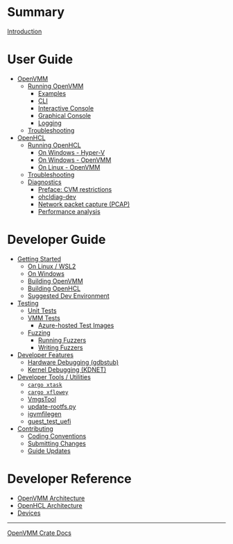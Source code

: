 # Summary

[Introduction](./index.md)

# User Guide

- [OpenVMM](./user_guide/openvmm.md)
  - [Running OpenVMM](./user_guide/openvmm/run.md)
    - [Examples](./user_guide/openvmm/run/examples.md)
    - [CLI](./user_guide/openvmm/run/cli.md)
    - [Interactive Console](./user_guide/openvmm/run/interactive_console.md)
    - [Graphical Console](./user_guide/openvmm/run/graphical_console.md)
    - [Logging](./user_guide/openvmm/run/logging.md)
  - [Troubleshooting](./user_guide/openvmm/troubleshooting.md)
- [OpenHCL](./user_guide/openhcl.md)
  - [Running OpenHCL](./user_guide/openhcl/run.md)
    - [On Windows - Hyper-V](./user_guide/openhcl/run/hyperv.md)
    - [On Windows - OpenVMM](./user_guide/openhcl/run/openvmm.md)
    - [On Linux - OpenVMM]()
  - [Troubleshooting](./user_guide/openhcl/troubleshooting.md)
  - [Diagnostics](./user_guide/openhcl/diag.md)
    - [Preface: CVM restrictions](./user_guide/openhcl/diag/cvm_restrictions.md)
    - [ohcldiag-dev](./user_guide/openhcl/diag/ohcldiag_dev.md)
    - [Network packet capture (PCAP)](./user_guide/openhcl/diag/pcap.md)
    - [Performance analysis](./user_guide/openhcl/diag/perf.md)

# Developer Guide

- [Getting Started](./dev_guide/getting_started.md)
  - [On Linux / WSL2](./dev_guide/getting_started/linux.md)
  - [On Windows](./dev_guide/getting_started/windows.md)
  - [Building OpenVMM](./dev_guide/getting_started/build_openvmm.md)
  - [Building OpenHCL](./dev_guide/getting_started/build_openhcl.md)
  - [Suggested Dev Environment](./dev_guide/getting_started/suggested_dev_env.md)
- [Testing](./dev_guide/tests.md)
  - [Unit Tests](./dev_guide/tests/unit.md)
  - [VMM Tests](./dev_guide/tests/vmm.md)
    - [Azure-hosted Test Images](./dev_guide/tests/vmm/azure_images.md)
  - [Fuzzing](./dev_guide/tests/fuzzing.md)
    - [Running Fuzzers](./dev_guide/tests/fuzzing/running.md)
    - [Writing Fuzzers](./dev_guide/tests/fuzzing/writing.md)
- [Developer Features](./dev_guide/dev_feats.md)
  - [Hardware Debugging (gdbstub)](./dev_guide/dev_feats/gdbstub.md)
  - [Kernel Debugging (KDNET)](./dev_guide/dev_feats/kdnet.md)
- [Developer Tools / Utilities](./dev_guide/dev_tools.md)
  - [`cargo xtask`](./dev_guide/dev_tools/xtask.md)
  - [`cargo xflowey`](./dev_guide/dev_tools/xflowey.md)
  - [VmgsTool](./dev_guide/dev_tools/vmgstool.md)
  - [update-rootfs.py]()
  - [igvmfilegen]()
  - [guest_test_uefi](./dev_guide/dev_tools/guest_test_uefi.md)
- [Contributing](./dev_guide/contrib.md)
  - [Coding Conventions](./dev_guide/contrib/code.md)
  - [Submitting Changes](./dev_guide/contrib/pr.md)
  - [Guide Updates](./dev_guide/contrib/guide.md)

# Developer Reference

- [OpenVMM Architecture]()
- [OpenHCL Architecture]()
- [Devices]()

---

[OpenVMM Crate Docs]()

<!-- # TEMP - pages to delete / fold into other pages

- [Serial Access](./openhcl/dev_features.md)
- [Scripts](./process/scripts.md)
- [Building the OHCL Linux Kernel](./openhcl/kernel.md)
- [Windows - OpenVMM (via WSL2)](./openhcl/cross_compile.md) -->
